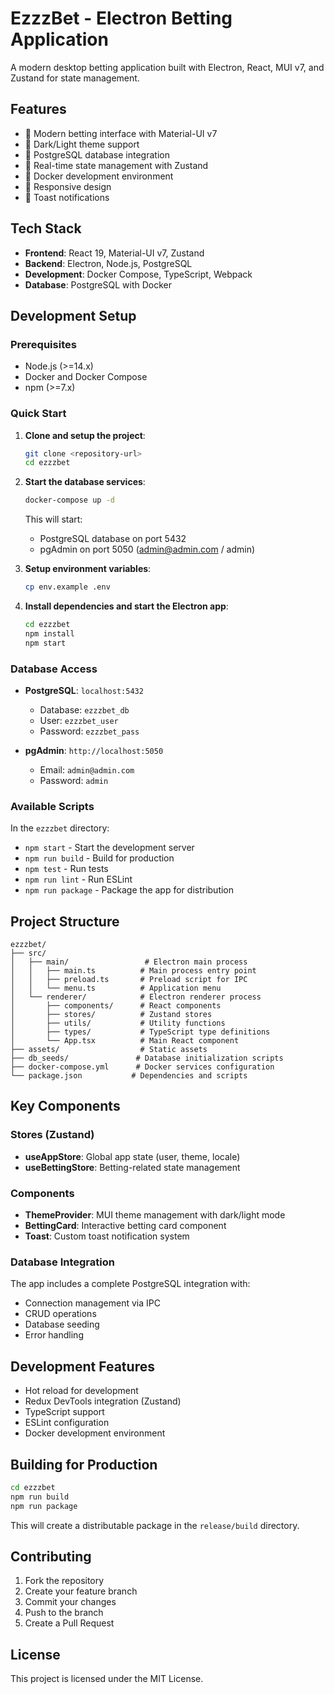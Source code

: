 # EzzzBet - Electron Betting Application

A modern desktop betting application built with Electron, React, MUI v7, and Zustand for state management.

## Features

- 🎰 Modern betting interface with Material-UI v7
- 🌙 Dark/Light theme support
- 💾 PostgreSQL database integration
- 🔄 Real-time state management with Zustand
- 🐳 Docker development environment
- 📱 Responsive design
- 🔔 Toast notifications

## Tech Stack

- **Frontend**: React 19, Material-UI v7, Zustand
- **Backend**: Electron, Node.js, PostgreSQL
- **Development**: Docker Compose, TypeScript, Webpack
- **Database**: PostgreSQL with Docker

## Development Setup

### Prerequisites

- Node.js (>=14.x)
- Docker and Docker Compose
- npm (>=7.x)

### Quick Start

1. **Clone and setup the project**:
   ```bash
   git clone <repository-url>
   cd ezzzbet
   ```

2. **Start the database services**:
   ```bash
   docker-compose up -d
   ```
   This will start:
   - PostgreSQL database on port 5432
   - pgAdmin on port 5050 (admin@admin.com / admin)

3. **Setup environment variables**:
   ```bash
   cp env.example .env
   ```

4. **Install dependencies and start the Electron app**:
   ```bash
   cd ezzzbet
   npm install
   npm start
   ```

### Database Access

- **PostgreSQL**: `localhost:5432`
  - Database: `ezzzbet_db`
  - User: `ezzzbet_user`
  - Password: `ezzzbet_pass`

- **pgAdmin**: `http://localhost:5050`
  - Email: `admin@admin.com`
  - Password: `admin`

### Available Scripts

In the `ezzzbet` directory:

- `npm start` - Start the development server
- `npm run build` - Build for production
- `npm test` - Run tests
- `npm run lint` - Run ESLint
- `npm run package` - Package the app for distribution

## Project Structure

```
ezzzbet/
├── src/
│   ├── main/                 # Electron main process
│   │   ├── main.ts          # Main process entry point
│   │   ├── preload.ts       # Preload script for IPC
│   │   └── menu.ts          # Application menu
│   └── renderer/            # Electron renderer process
│       ├── components/      # React components
│       ├── stores/          # Zustand stores
│       ├── utils/           # Utility functions
│       ├── types/           # TypeScript type definitions
│       └── App.tsx          # Main React component
├── assets/                  # Static assets
├── db_seeds/               # Database initialization scripts
├── docker-compose.yml      # Docker services configuration
└── package.json           # Dependencies and scripts
```

## Key Components

### Stores (Zustand)

- **useAppStore**: Global app state (user, theme, locale)
- **useBettingStore**: Betting-related state management

### Components

- **ThemeProvider**: MUI theme management with dark/light mode
- **BettingCard**: Interactive betting card component
- **Toast**: Custom toast notification system

### Database Integration

The app includes a complete PostgreSQL integration with:
- Connection management via IPC
- CRUD operations
- Database seeding
- Error handling

## Development Features

- Hot reload for development
- Redux DevTools integration (Zustand)
- TypeScript support
- ESLint configuration
- Docker development environment

## Building for Production

```bash
cd ezzzbet
npm run build
npm run package
```

This will create a distributable package in the `release/build` directory.

## Contributing

1. Fork the repository
2. Create your feature branch
3. Commit your changes
4. Push to the branch
5. Create a Pull Request

## License

This project is licensed under the MIT License.